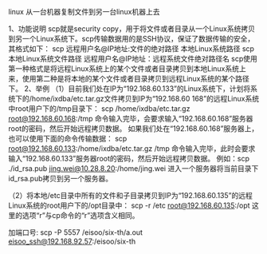 linux 从一台机器复制文件到另一台linux机器上去

1、功能说明
scp就是security copy，用于将文件或者目录从一个Linux系统拷贝到另一个Linux系统下。scp传输数据用的是SSH协议，保证了数据传输的安全，其格式如下：
scp 远程用户名@IP地址:文件的绝对路径 本地Linux系统路径
scp 本地Linux系统文件路径 远程用户名@IP地址：远程系统文件绝对路径名
scp使用第一种格式是将远程Linux系统上的某个文件或者目录拷贝到本地Linux系统上来，使用第二种是将本地的某个文件或者目录拷贝到远程Linux系统的某个路径下。
2、举例
（1）目前我们处在IP为“192.168.60.133”的Linux系统下，计划将系统下的/home/ixdba/etc.tar.gz文件拷贝到IP为“192.168.60
168”的远程Linux系统中root用户下的/tmp目录下：
scp /home/ixdba/etc.tar.gz root@192.168.60.168:/tmp
命令输入完毕，会要求输入“192.168.60.168”服务器root的密码，然后开始远程拷贝数据。
如果我们处在“192.168.60.168”服务器上，也可以使用下面的命令传输数据：
scp root@192.168.60.133:/home/ixdba/etc.tar.gz /tmp
命令输入完毕，此时会要求输入“192.168.60.133”服务器root的密码，然后开始远程拷贝数据。
例如：scp ./id_rsa.pub jing.wei@10.28.8.20:/home/jing.wei
进入一个服务器将当前目录下id_rsa.pub拷贝到另一个服务器。

（2）将本地/etc目录中所有的文件和子目录拷贝到IP为“192.168.60.135”的远程Linux系统的root用户下的/opt目录中：
scp -r /etc root@192.168.60.135:/opt
这里的选项“r”与cp命令的“r”选项含义相同。



加端口号:
scp -P 5557    /eisoo/six-th/a.out    eisoo_ssh@192.168.92.57:/eisoo/six-th



